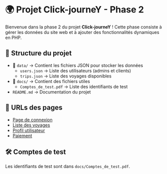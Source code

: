 # 🌍 Projet Click-journeY - Phase 2  

Bienvenue dans la phase 2 du projet **Click-journeY** ! Cette phase consiste à gérer les données du site web et à ajouter des fonctionnalités dynamiques en PHP.  

## 📂 Structure du projet  

- 📁 `data/` → Contient les fichiers JSON pour stocker les données  
  - `users.json` → Liste des utilisateurs (admins et clients)  
  - `trips.json` → Liste des voyages disponibles  
- 📁 `docs/` → Contient des fichiers utiles  
  - `Comptes_de_test.pdf` → Liste des identifiants de test  
- `README.md` → Documentation du projet  

## 🔗 URLs des pages  

- [Page de connexion](connexion.php)  
- [Liste des voyages](rechercher.html)  
- [Profil utilisateur](profil.php)  
- [Paiement](paiement.php)  

## 🛠 Comptes de test  

Les identifiants de test sont dans `docs/Comptes_de_test.pdf`.  
